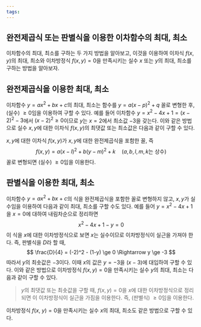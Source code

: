 ```yaml
---
tags:
---
```

## 완전제곱식 또는 판별식을 이용한 이차함수의 최대, 최소

이차함수의 최대, 최소를 구하는 두 가지 방법을 알아보고, 이것을 이용하여 이차식 $f(x, y)$의 최대, 최소와 이차방정식 $f(x, y) = 0$을 만족시키는 실수 $x$ 또는 $y$의 최대, 최소를 구하는 방법을 알아보자.

## 완전제곱식을 이용한 최대, 최소

이차함수 $y = ax^2 + bx + c$의 최대, 최소는 함수를 $y = a(x - p)^2 + q$ 꼴로 변형한 후, (실수) $\ge 0$임을 이용하여 구할 수 있다. 예를 들어 이차함수 $y = x^2 - 4x + 1 = (x - 2)^2 - 3$에서 $(x - 2)^2 \ge 0$이므로 $y$는 $x = 2$에서 최소값 $-3$을 갖는다. 이와 같은 방법으로 실수 $x, y$에 대한 이차식 $f(x, y)$의 최댓값 또는 최소값은 다음과 같이 구할 수 있다.

$x, y$에 대한 이차식 $f(x, y)$가 $x, y$에 대한 완전제곱식을 포함한 꼴, 즉
$$
f(x, y) = a(x - l)^2 + b(y - m)^2 + k \quad (a, b, l, m, k\text{는 상수})
$$
꼴로 변형되면 (실수) $\ge 0$임을 이용한다.

## 판별식을 이용한 최대, 최소
이차함수 $y = ax^2 + bx + c$의 식을 완전제곱식을 포함한 꼴로 변형하지 않고, $x, y$가 실수임을 이용하여 다음과 같이 최대, 최소를 구할 수도 있다. 예를 들어 $y = x^2 - 4x + 1$을 $x = 0$에 대하여 내림차순으로 정리하면
$$
x^2 - 4x + 1 -y= 0
$$
이 식을 $x$에 대한 이차방정식으로 보면 $x$는 실수이므로 이차방정식이 실근을 가져야 한다. 즉, 판별식을 $D$라 할 때,
$$
\frac{D}{4} = (-2)^2 - (1-y) \ge 0 \Rightarrow y \ge -3
$$
따라서 $y$의 최솟값은 $-3$이다. 이때 $x$의 값은 $y = -3$을 $(x - 3)$에 대입하여 구할 수 있다. 이와 같은 방법으로 이차방정식 $f(x, y) = 0$을 만족시키는 실수 $y$의 최대, 최소는 다음과 같이 구할 수 있다.

>$y$의 최댓값 또는 최솟값을 구할 때, $f(x, y) = 0$을 $x$에 대한 이차방정식으로 정리되면 이 이차방정식이 실근을 가짐을 이용한다. 즉, (판별식) $\ge 0$임을 이용한다.

이차방정식 $f(x,~y) = 0$을 만족시키는 실수 $x$의 최대, 최소도 같은 방법으로 구할 수 있다.